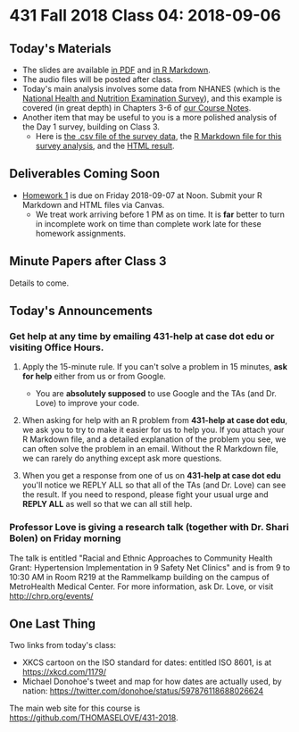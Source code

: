 # 431 Fall 2018 Class 04: 2018-09-06

## Today's Materials

- The slides are available [in PDF](https://github.com/THOMASELOVE/431-2018/blob/master/slides/class04/431_class-04-slides_2018.pdf) and [in R Markdown](https://raw.githubusercontent.com/THOMASELOVE/431-2018/master/slides/class04/431_class-04-slides_2018.Rmd).
- The audio files will be posted after class.
- Today's main analysis involves some data from NHANES (which is the [National Health and Nutrition Examination Survey](https://www.cdc.gov/nchs/nhanes.htm)), and this example is covered (in great depth) in Chapters 3-6 of [our Course Notes](https://thomaselove.github.io/2018-431-book/dataviz.html).
- Another item that may be useful to you is a more polished analysis of the Day 1 survey, building on Class 3.
    - Here is [the .csv file of the survey data](https://raw.githubusercontent.com/THOMASELOVE/431-2018/master/slides/class04/surveyday1_2018.csv), the [R Markdown file for this survey analysis](https://raw.githubusercontent.com/THOMASELOVE/431-2018/master/slides/class04/class4-survey.Rmd), and the [HTML result](http://htmlpreview.github.io/?https://github.com/THOMASELOVE/431-2018/blob/master/slides/class04/class4-survey.html).

## Deliverables Coming Soon

- [Homework 1](https://github.com/THOMASELOVE/431-2018/tree/master/homework/Homework1) is due on Friday 2018-09-07 at Noon. Submit your R Markdown and HTML files via Canvas. 
    - We treat work arriving before 1 PM as on time. It is **far** better to turn in incomplete work on time than complete work late for these homework assignments.
    
## Minute Papers after Class 3

Details to come.

## Today's Announcements

### Get help at any time by emailing **431-help at case dot edu** or visiting Office Hours.

1. Apply the 15-minute rule. If you can't solve a problem in 15 minutes, **ask for help** either from us or from Google.
    - You are **absolutely supposed** to use Google and the TAs (and Dr. Love) to improve your code.

2. When asking for help with an R problem from **431-help at case dot edu**, we ask you to try to make it easier for us to help you. If you attach your R Markdown file, and a detailed explanation of the problem you see, we can often solve the problem in an email. Without the R Markdown file, we can rarely do anything except ask more questions.

3. When you get a response from one of us on **431-help at case dot edu** you'll notice we REPLY ALL so that all of the TAs (and Dr. Love) can see the result. If you need to respond, please fight your usual urge and **REPLY ALL** as well so that we can all still help.

### Professor Love is giving a research talk (together with Dr. Shari Bolen) on Friday morning

The talk is entitled "Racial and Ethnic Approaches to Community Health Grant: Hypertension Implementation in 9 Safety Net Clinics" and is from 9 to 10:30 AM in Room R219 at the Rammelkamp building on the campus of MetroHealth Medical Center. For more information, ask Dr. Love, or visit http://chrp.org/events/

## One Last Thing

Two links from today's class:

- XKCS cartoon on the ISO standard for dates: entitled ISO 8601, is at https://xkcd.com/1179/
- Michael Donohoe's tweet and map for how dates are actually used, by nation: https://twitter.com/donohoe/status/597876118688026624

The main web site for this course is https://github.com/THOMASELOVE/431-2018.
